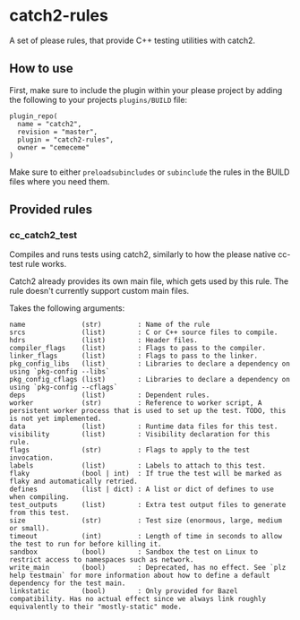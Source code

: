 # catch2-rules
A set of please rules, that provide C++ testing utilities with catch2.

## How to use

First, make sure to include the plugin within your please project by adding the following to your projects `plugins/BUILD` file:
```
plugin_repo(
  name = "catch2",
  revision = "master",
  plugin = "catch2-rules",
  owner = "cemeceme"
)
```
Make sure to either `preloadsubincludes` or `subinclude` the rules in the BUILD files where you need them.

## Provided rules

### cc_catch2_test
Compiles and runs tests using catch2, similarly to how the please native cc-test rule works.

Catch2 already provides its own main file, which gets used by this rule. The rule doesn't currently support custom main files.

Takes the following arguments:
```
name              (str)         : Name of the rule
srcs              (list)        : C or C++ source files to compile.
hdrs              (list)        : Header files.
compiler_flags    (list)        : Flags to pass to the compiler.
linker_flags      (list)        : Flags to pass to the linker.
pkg_config_libs   (list)        : Libraries to declare a dependency on using `pkg-config --libs`
pkg_config_cflags (list)        : Libraries to declare a dependency on using `pkg-config --cflags`
deps              (list)        : Dependent rules.
worker            (str)         : Reference to worker script, A persistent worker process that is used to set up the test. TODO, this is not yet implemented.
data              (list)        : Runtime data files for this test.
visibility        (list)        : Visibility declaration for this rule.
flags             (str)         : Flags to apply to the test invocation.
labels            (list)        : Labels to attach to this test.
flaky             (bool | int)  : If true the test will be marked as flaky and automatically retried.
defines           (list | dict) : A list or dict of defines to use when compiling.
test_outputs      (list)        : Extra test output files to generate from this test.
size              (str)         : Test size (enormous, large, medium or small).
timeout           (int)         : Length of time in seconds to allow the test to run for before killing it.
sandbox           (bool)        : Sandbox the test on Linux to restrict access to namespaces such as network.
write_main        (bool)        : Deprecated, has no effect. See `plz help testmain` for more information about how to define a default dependency for the test main.
linkstatic        (bool)        : Only provided for Bazel compatibility. Has no actual effect since we always link roughly equivalently to their "mostly-static" mode.
```